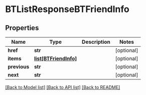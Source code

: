 # BTListResponseBTFriendInfo

## Properties
Name | Type | Description | Notes
------------ | ------------- | ------------- | -------------
**href** | **str** |  | [optional] 
**items** | [**list[BTFriendInfo]**](BTFriendInfo.md) |  | [optional] 
**previous** | **str** |  | [optional] 
**next** | **str** |  | [optional] 

[[Back to Model list]](../README.md#documentation-for-models) [[Back to API list]](../README.md#documentation-for-api-endpoints) [[Back to README]](../README.md)


